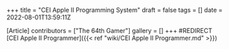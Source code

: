 +++
title = "CEI Apple II Programming System"
draft = false
tags = []
date = 2022-08-01T13:59:11Z

[Article]
contributors = ["The 64th Gamer"]
gallery = []
+++
#REDIRECT [CEI Apple II Programmer]({{< ref "wiki/CEI Apple II Programmer.md" >}})